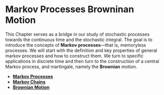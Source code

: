 # Markov Processes Browninan Motion

This Chapter serves as a bridge in our study of stochastic processes towards the continuous time and the stochastic integral.
The goal is to introduce the concepts of **Markov processes**&mdash;that is, memoryless processes.
We will start with the definition and key properties of general markov processes and how to construct them.
We turn to specific applications in discrete time and then turn to the construction of a central Markov process, and martingale, namely the **Brownian** motion.

* [**Markov Processes**](051-markov-extension.md)
* [**Markov Chains**](052-markov-discrete.md)
* [**Brownian Motion**](053-brownian.md)
